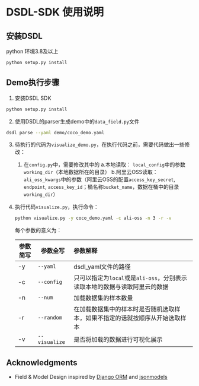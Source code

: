 # DSDL-SDK 使用说明

## 安装DSDL

python 环境3.8及以上
```bash
python setup.py install
```

## Demo执行步骤

1. 安装DSDL SDK
```bash
python setup.py install
```

2. 使用DSDL的parser生成demo中的`data_field.py`文件
```bash
dsdl parse --yaml demo/coco_demo.yaml
```

3. 待执行的代码为`visualize_demo.py`，在执行代码之前，需要代码做出一些修改：

   1. 在`config.py`中，需要修改其中的
      a.本地读取： `local_config`中的参数`working_dir`（本地数据所在的目录）
      b.阿里云OSS读取： `ali_oss_kwargs`中的参数（阿里云OSS的配置`access_key_secret`, `endpoint`, `access_key_id`；桶名称`bucket_name`，数据在桶中的目录`working_dir`）

4. 执行代码`visualize.py`，执行命令：

   ```bash
   python visualize.py -y coco_demo.yaml -c ali-oss -n 3 -r -v
   ```

   每个参数的意义为：

   | 参数简写 | 参数全写      | 参数解释                                                     |
   | -------- | ------------- | :----------------------------------------------------------- |
   | -y       | `--yaml`      | dsdl_yaml文件的路径                                          |
   | -c       | `--config`    | 只可以指定为`local`或是`ali-oss`，分别表示读取本地的数据与读取阿里云的数据 |
   | -n       | `--num`       | 加载数据集的样本数量                                         |
   | -r       | `--random`    | 在加载数据集中的样本时是否随机选取样本，如果不指定的话就按顺序从开始选取样本 |
   | -v       | `--visualize` | 是否将加载的数据进行可视化展示                               |


## Acknowledgments

* Field & Model Design inspired by [Django ORM](https://www.djangoproject.com/) and [jsonmodels](https://github.com/jazzband/jsonmodels)

